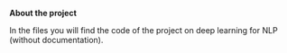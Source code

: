 **About the project**

In the files you will find the code of the project on deep learning for NLP (without documentation).

